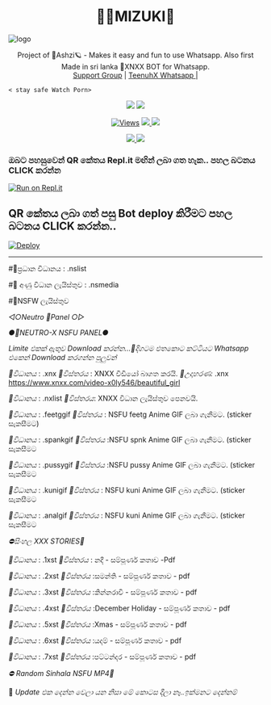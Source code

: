 <h1 align="center"><b> 🧚‍♂️MIZUKI🔞  </b></h1>

![logo](https://telegra.ph/file/81e95f82feec6f1465eba.jpg)




<p align="center">
    Project of  🔞Ashzi🪐 - Makes it easy and fun to use Whatsapp. Also first Made in sri lanka 🔞XNXX BOT for Whatsapp.
    <br>
        <a href="https://chat.whatsapp.com/GTgqgMTo7FoJ1GqdijshsX">Support Group</a> |
        <a href="https://Wa.me/+94766598862">TeenuhX Whatsapp </a> |
        
    < stay safe Watch Porn>
</p>
<p align="center">
  <a href="https://github.com/xneon2/NAUGHTY-HATZU">
    <img src="https://img.shields.io/docker/pulls/fusuf/whatsasena?style=flat-square"/></a>
  
  </a>
  <a href="https://github.com/xneon2/NAUGHTY-HATZU">
    <img src="https://img.shields.io/docker/image-size/fusuf/whatsasena?style=flat-square">
    
  </a>
</p>

<p align="center">
  <a href="https://github.com/xneon2/NAUGHTY-HATZU">
    <img src="https://hits.seeyoufarm.com/api/count/incr/badge.svg?url=https%3A%2F%2Fgithub.com%2Fxneon2%2FNAUGHTY-HATZU&count_bg=%2379C83D&title_bg=%23555555&icon=gitpod.svg&icon_color=%23E7E7E7&title=Views&edge_flat=false" alt="Views"/></a>
  
  </a>
  <a href="https://github.com/xneon2/NAUGHTY-HATZU/fork">
    <img src="https://img.shields.io/github/forks/xneon2/NAUGHTY-HATZU?label=Fork&style=social">
    
  </a>
  <a href="https://github.com/xneon2/NAUGHTY-HATZU/stargazers">
    <img src="https://img.shields.io/github/stars/xneon2/NAUGHTY-HATZU?style=social">
  </a>
</p>

<p align="center">
  <a href="httsp://github.com/xneon2/NAUGHTY-HATZU">
    <img src="https://img.shields.io/github/repo-size/phaticusthiccy/WhatsAsenaDuplicated?color=purple&label=Repo%20Boyutu&style=plastic">

  </a>
  <a href="https://wa.me/94786598862">
    <img src="https://img.shields.io/badge/Contact%20Me%20On%20Whatsapp-Teenuh%20AX%20-purple&style=plastic">

  </a>
</p>

### ඔබට පහසුවෙන් QR කේතය Repl.it මඟින් ලබා ගත හැක.. පහල බටනය CLICK කරන්න

[![Run on Repl.it](https://repl.it/badge/github/quiec/whatsasena)](https://replit.com/@tenuh/NeotroWA-XQR?v=1)

## QR කේතය ලබා ගත් පසු Bot deploy කිරීමට පහල බටනය CLICK කරන්න..
[![Deploy](https://www.herokucdn.com/deploy/button.svg)](https://heroku.com/deploy?template=https://github.com/xneon2/NAUGHTY-HATZU)

---------------------------------
#🔞ප්‍රධාන විධානය : .nslist

#🔞 අණු විධාන ලැයිස්තුව : .nsmedia

#🔞NSFW ලැයිස්තුව

*◁○Neutro 🔞Panel ○▷*

*●🔞NEUTRO-X NSFU PANEL●*

_Limite එකක් ඇතුව Download කරන්න...🙂දිගටම එතකොට කට්ටියට Whatsapp එකෙන් Download කරගන්න පුලුවන්_

*🚫විධානය* : .xnx 
*🔞විස්තරය* : XNXX වීඩීයෝ බාගත කරයි.
*📵උදාහරණ:* .xnx https://www.xnxx.com/video-x0ly546/beautiful_girl

*🚫විධානය* : .nxlist
*📵විස්තරය*: XNXX විධාන ලැයිස්තුව පෙනවයි.

*🚫විධානය* : .feetggif
*🔞විස්තරය* : NSFU feetg Anime GIF ලබා ගැනීමට. (sticker සැකසීමට)

*🚫විධානය* : .spankgif
*🔞විස්තරය* :NSFU spnk Anime GIF ලබා ගැනීමට. (sticker සැකසීමට

*🚫විධානය* : .pussygif
*🔞විස්තරය* :NSFU pussy Anime GIF ලබා ගැනීමට. (sticker සැකසීමට

*🚫විධානය* :  .kunigif
*🔞විස්තරය* : NSFU kuni Anime GIF ලබා ගැනීමට. (sticker සැකසීමට

*🚫විධානය* : .analgif
*🔞විස්තරය* : NSFU kuni Anime GIF ලබා ගැනීමට. (sticker සැකසීමට

*⛔සිංහල XXX STORIES🙇*

*🚫විධානය* : .1xst
*📂විස්තරය* : නදී - සම්පූර්ණ කතාව -Pdf

*🚫විධානය* : .2xst
*📂විස්තරය* :සමන්ති - සම්පූර්ණ කතාව - pdf

*🚫විධානය* : .3xst
*📂විස්තරය* :කින්නරාවි - සම්පූර්ණ කතාව - pdf

*🚫විධානය* : .4xst
*📂විස්තරය* :December Holiday - සම්පූර්ණ කතාව - pdf

*🚫විධානය* : .5xst
*📂විස්තරය* :Xmas - සම්පූර්ණ කතාව - pdf

*🚫විධානය* : .6xst
*📂විස්තරය* :යදම් - සම්පූර්ණ කතාව - pdf

*🚫විධානය* : .7xst
*📂විස්තරය* :පට්ටන්දර - සම්පූර්ණ කතාව - pdf

*⛔ Random Sinhala NSFU MP4🙇*

📵 _Update එක දෙන්න වෙලා යන නිසා මේ කොටස දීලා නෑ..ඉක්මනට දෙන්නම්_
